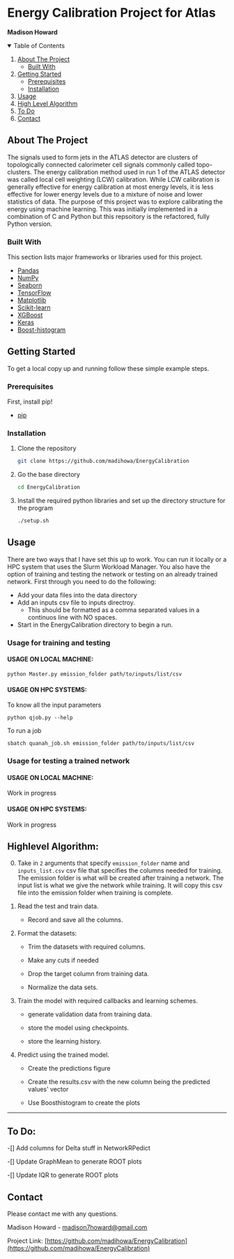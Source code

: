 # Energy Calibration Project for Atlas

**Madison Howard**


<!-- TABLE OF CONTENTS -->
<details open="open">
  <summary>Table of Contents</summary>
  <ol>
    <li>
      <a href="#about-the-project">About The Project</a>
      <ul>
        <li><a href="#built-with">Built With</a></li>
      </ul>
    </li>
    <li>
      <a href="#getting-started">Getting Started</a>
      <ul>
        <li><a href="#prerequisites">Prerequisites</a></li>
        <li><a href="#installation">Installation</a></li>
      </ul>
    </li>
    <li><a href="#usage">Usage</a></li>
    <li><a href="#high-level-algorithm">High Level Algorithm</a></li>
    <li><a href="#to-do">To Do</a></li>
    <li><a href="#contact">Contact</a></li>
  </ol>
</details>


<!-- ABOUT THE PROJECT -->
## About The Project

The signals used to form jets in the ATLAS detector are  clusters  of  topologically  connected  calorimeter  cell signals commonly called topo-clusters. The energy calibration method used in run 1 of the ATLAS detector was called local cell weighting (LCW) calibration. While LCW calibration is generally effective for energy calibration at most energy levels, it is less effective for lower energy levels due to a mixture of noise and lower statistics of data. The purpose of this project was to explore calibrating the energy using machine learning. This was initially implemented in a combination of C and Python but this repsoitory is the refactored, fully Python version.


### Built With

This section lists major frameworks or libraries used for this project.
* [Pandas](https://pandas.pydata.org)
* [NumPy](https://numpy.org)
* [Seaborn](https://seaborn.pydata.org)
* [TensorFlow](https://www.tensorflow.org)
* [Matplotlib](https://matplotlib.org)
* [Scikit-learn](https://scikit-learn.org/stable/)
* [XGBoost](https://xgboost.readthedocs.io/en/latest/)
* [Keras](https://keras.io)
* [Boost-histogram](https://boost-histogram.readthedocs.io/en/latest/)

<!-- GETTING STARTED -->
## Getting Started

To get a local copy up and running follow these simple example steps.

### Prerequisites

First, install pip!

* [pip](https://pip.pypa.io/en/stable/installation/)
  

### Installation

1. Clone the repository
   ```sh
   git clone https://github.com/madihowa/EnergyCalibration
   ```
2. Go the base directory 
   ```sh
   cd EnergyCalibration
   ```
3. Install the required python libraries and set up the directory structure for the program
   ```sh
   ./setup.sh
   ```

<!-- USAGE -->
## Usage

There are two ways that I have set this up to work. You can run it locally or a HPC system that uses the Slurm Workload Manager. You also have the option of training and testing the network or testing on an already trained network. First through you need to do the following:

* Add your data files into the data directory 
* Add an inputs csv file to inputs directroy. 
    * This should be formatted as a comma separated values in a continuos line with NO spaces.
* Start in the EnergyCalibration directory to begin a run.

### Usage for training and testing

#### USAGE ON LOCAL MACHINE:


```
python Master.py emission_folder path/to/inputs/list/csv
```

#### USAGE ON HPC SYSTEMS:

To know all the input parameters
```
python qjob.py --help
```

To run a job
```
sbatch quanah_job.sh emission_folder path/to/inputs/list/csv
```

### Usage for testing a trained network

#### USAGE ON LOCAL MACHINE:

Work in progress

#### USAGE ON HPC SYSTEMS:

Work in progress

<!-- HIGH LEVEL ALGORITHM -->
## Highlevel Algorithm:

0. Take in `2` arguments that specify `emission_folder` name and `inputs_list.csv` csv file that specifies the columns needed for training. The emission folder is what will be created after training a network. The input list is what we give the network while training. It will copy this csv file into the emission folder when training is complete.

1. Read the test and train data.

    - Record and save all the columns.


2. Format the datasets:

    - Trim the datasets with required columns.
    
    - Make any cuts if needed
    
    - Drop the target column from training data.
    
    - Normalize the data sets.



3. Train the model with required callbacks and learning schemes.

    - generate validation data from training data.
    
    - store the model using checkpoints.
    
    - store the learning history.



4. Predict using the trained model.

    - Create the predictions figure
    
    - Create the results.csv with the new column being the predicted values' vector
    
    - Use Boosthistogram to create the plots

---

<!-- TO DO -->
## To Do:

-[] Add columns for Delta stuff in NetworkRPedict

-[] Update GraphMean to generate  ROOT plots

-[] Update IQR to generate ROOT plots


<!-- CONTACT -->
## Contact

Please contact me with any questions.

Madison Howard - madison7howard@gmail.com

Project Link: [https://github.com/madihowa/EnergyCalibration](https://github.com/madihowa/EnergyCalibration)





